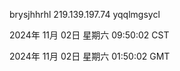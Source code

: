 brysjhhrhl 219.139.197.74 yqqlmgsycl

2024年 11月 02日 星期六 09:50:02 CST

2024年 11月 02日 星期六 01:50:02 GMT
